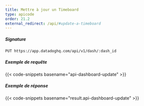 ```yaml
---
title: Mettre à jour un Timeboard
type: apicode
order: 21.2
external_redirect: /api/#update-a-timeboard
---
```


##### Signature
`PUT https://app.datadoghq.com/api/v1/dash/:dash_id`
##### Exemple de requête
{{< code-snippets basename="api-dashboard-update" >}}
##### Exemple de réponse
{{< code-snippets basename="result.api-dashboard-update" >}}